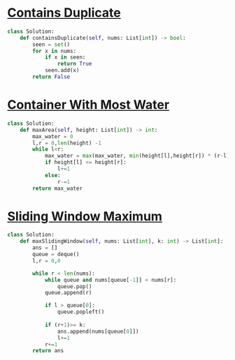 # [Contains Duplicate](https://leetcode.com/problems/contains-duplicate/description/)
```python
class Solution:
    def containsDuplicate(self, nums: List[int]) -> bool:
        seen = set()
        for x in nums:
            if x in seen:
                return True
            seen.add(x)
        return False
```
# [Container With Most Water](https://leetcode.com/problems/container-with-most-water/description/)
```python
class Solution:
    def maxArea(self, height: List[int]) -> int:
        max_water = 0
        l,r = 0,len(height) -1
        while l<r:
            max_water = max(max_water, min(height[l],height[r]) * (r-l))
            if height[l] <= height[r]:
                l+=1
            else:
                r-=1
        return max_water
```
# [Sliding Window Maximum](https://leetcode.com/problems/sliding-window-maximum/description/)
```python
class Solution:
    def maxSlidingWindow(self, nums: List[int], k: int) -> List[int]:
        ans = []
        queue = deque()
        l,r = 0,0

        while r < len(nums):
            while queue and nums[queue[-1]] < nums[r]:
                queue.pop()
            queue.append(r)

            if l > queue[0]:
                queue.popleft()
            
            if (r+1)>= k:
                ans.append(nums[queue[0]])
                l+=1
            r+=1
        return ans
        
```
